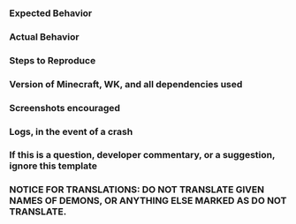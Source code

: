 ### Expected Behavior

### Actual Behavior

### Steps to Reproduce

### Version of Minecraft, WK, and all dependencies used

### Screenshots encouraged

### Logs, in the event of a crash

### If this is a question, developer commentary, or a suggestion, ignore this template

### NOTICE FOR TRANSLATIONS: DO NOT TRANSLATE GIVEN NAMES OF DEMONS, OR ANYTHING ELSE MARKED AS DO NOT TRANSLATE.
